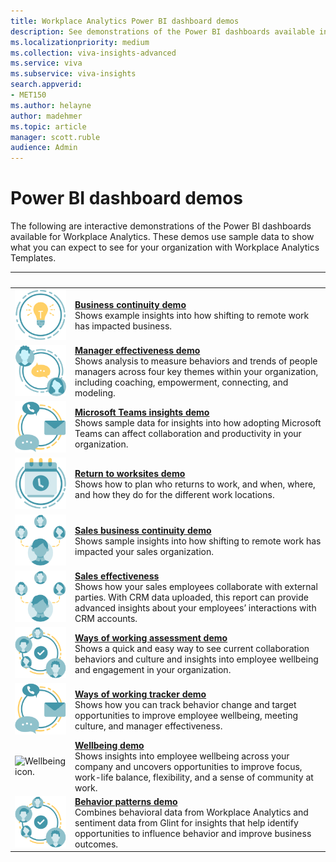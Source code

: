 ```yaml
---
title: Workplace Analytics Power BI dashboard demos
description: See demonstrations of the Power BI dashboards available in Workplace Analytics 
ms.localizationpriority: medium 
ms.collection: viva-insights-advanced 
ms.service: viva 
ms.subservice: viva-insights 
search.appverid: 
- MET150 
ms.author: helayne
author: madehmer
ms.topic: article
manager: scott.ruble
audience: Admin
---
```


# Power BI dashboard demos

The following are interactive demonstrations of the Power BI dashboards available for Workplace Analytics. These demos use sample data to show what you can expect to see for your organization with Workplace Analytics Templates.

| &nbsp; | &nbsp; |
|------|-------|
|![Business communication icon.](../images/wpa/playbooks/focus-64x64.svg) |[**Business continuity demo**](./power-bi-bc.md#demonstration)<br>Shows example insights into how shifting to remote work has impacted business. |
|![Manager effectiveness icon.](../images/wpa/playbooks/manager-coaching-32x32.svg) |[**Manager effectiveness demo**](./power-bi-manager.md#demonstration) <br>Shows analysis to measure behaviors and trends of people managers across four key themes within your organization, including coaching, empowerment, connecting, and modeling. |
|![Microsoft Teams insights icon.](../images/wpa/playbooks/efficient-communications-32x32.svg) |[**Microsoft Teams insights demo**](./power-bi-teams.md#demonstration) <br>Shows sample data for insights into how adopting Microsoft Teams can affect collaboration and productivity in your organization. |
|![Return to work icon.](../images/wpa/playbooks/meetings-32x32.svg) |[**Return to worksites demo**](./power-bi-return-tw.md#demonstration) <br>Shows how to plan who returns to work, and when, where, and how they do for the different work locations. |
|![Sales business continuity icon.](../images/wpa/playbooks/manage-connectedness-32x32.svg) |[**Sales business continuity demo**](./pbi-bc-sales.md#demonstration) <br>Shows sample insights into how shifting to remote work has impacted your sales organization. |
|![Sales effectiveness icon.](../images/wpa/playbooks/manage-connectedness-32x32.svg) |[**Sales effectiveness**](power-bi-sales.md#demonstration) <br>Shows how your sales employees collaborate with external parties. With CRM data uploaded, this report can provide advanced insights about your employees’ interactions with CRM accounts. |
|![Ways of working assessment icon.](../images/wpa/playbooks/cross-group-collab-32x32.svg) |[**Ways of working assessment demo**](./power-bi-collab-assess.md#demonstration) <br>Shows a quick and easy way to see current collaboration behaviors and culture and insights into employee wellbeing and engagement in your organization. |
|![Ways of working tracker icon.](../images/wpa/playbooks/efficient-communications-32x32.svg) |[**Ways of working tracker demo**](./power-bi-collab-track.md#demonstration) <br>Shows how you can track behavior change and target opportunities to improve employee wellbeing, meeting culture, and manager effectiveness. |
|![Wellbeing icon.](../images/wpa/playbooks/wellbeing-64.64.svg) |[**Wellbeing demo**](./power-bi-wellbeing.md#demonstration) <br>Shows insights into employee wellbeing across your company and uncovers opportunities to improve focus, work-life balance, flexibility, and a sense of community at work.|
|![Behavior patterns icon.](../images/wpa/playbooks/cross-group-collab-32x32.svg) |[**Behavior patterns demo**](./power-bi-glint-2.md#demonstration) <br>Combines behavioral data from Workplace Analytics and sentiment data from Glint for insights that help identify opportunities to influence behavior and improve business outcomes.|
